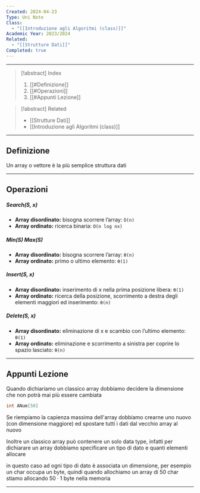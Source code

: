 ```yaml
---
Created: 2024-04-23
Type: Uni Note
Class:
  - "[[Introduzione agli Algoritmi (class)]]"
Academic Year: 2023/2024
Related:
  - "[[Strutture Dati]]"
Completed: true
---
```

---

>[!abstract] Index
>1. [[#Definizione]]
>2. [[#Operazioni]]
>3. [[#Appunti Lezione]]

>[!abstract] Related
>- [[Strutture Dati]]
>- [[Introduzione agli Algoritmi (class)]]

---
## Definizione

Un array o vettore è la più semplice struttura dati

---
## Operazioni

##### Search(S, x)
- **Array disordinato:** bisogna scorrere l’array: `O(n)`
- **Array ordinato:** ricerca binaria: `O(n log nx) `

##### Min(S) Max(S) 
- **Array disordinato:** bisogna scorrere l’array: `θ(n)`
- **Array ordinato:** primo o ultimo elemento: `θ(1)`

##### Insert(S, x)
- **Array disordinato:** inserimento di x nella prima posizione libera: `θ(1)`
- **Array ordinato:** ricerca della posizione, scorrimento a destra degli elementi maggiori ed inserimento: `θ(n)`

##### Delete(S, x)
- **Array disordinato:** eliminazione di x e scambio con l’ultimo elemento: `θ(1)`
- **Array ordinato:** eliminazione e scorrimento a sinistra per coprire lo spazio lasciato: `θ(n)`

---
## Appunti Lezione 

Quando dichiariamo un classico array dobbiamo decidere la dimensione che non potrà mai più essere cambiata 

```c
int ANum[50]
```

Se riempiamo la capienza massima dell'array dobbiamo crearne uno nuovo (con dimensione maggiore) ed spostare tutti i dati dal vecchio array al nuovo

Inoltre un classico array può contenere un solo data type, infatti per dichiarare un array dobbiamo specificare un tipo di dato e quanti elementi allocare 

in questo caso ad ogni tipo di dato è associata un dimensione, per esempio un char occupa un byte, quindi quando allochiamo un array di 50 char stiamo allocando $50\cdot 1 \text{ byte}$ nella memoria

---